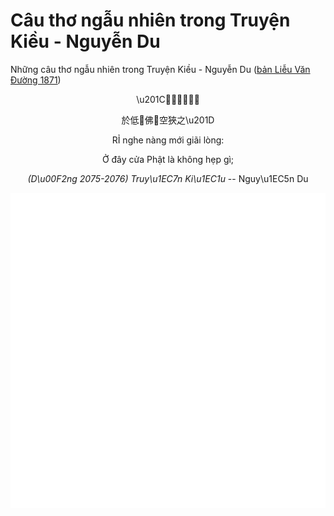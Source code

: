 # Câu thơ ngẫu nhiên trong Truyện Kiều - Nguyễn Du

Những câu thơ ngẫu nhiên trong Truyện Kiều - Nguyễn Du ([bản Liễu Văn Đường 1871](https://vi.wikisource.org/wiki/Truy%E1%BB%87n_Ki%E1%BB%81u_(b%E1%BA%A3n_Li%E1%BB%85u_V%C4%83n_%C3%90%C6%B0%E1%BB%9Dng_1871)))

<div align="center">
<!-- START_KIEU -->
      <p class="nom">\u201C󰁹𦖑娘買待𢚸</p>
      <p class="nom">於低󰘇佛󰑼空狹之\u201D</p>
      <p class="quocngu">RỈ nghe nàng mới giãi lòng:</p>
      <p class="quocngu">Ở đây cửa Phật là không hẹp gì;</p>
      <p class="author"><i>(D\u00F2ng 2075-2076) Truy\u1EC7n Ki\u1EC1u</i> -- Nguy\u1EC5n Du</p>
<!-- END_KIEU -->
</div>

<div align="center">
  <img src="./assets/random-kieu.svg" alt="The Tale of Kieu - Nguyen Du">
</div>
